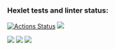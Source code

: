 ### Hexlet tests and linter status:
[![Actions Status](https://github.com/sodomova/java-project-61/workflows/hexlet-check/badge.svg)](https://github.com/sodomova/java-project-61/actions)
<a href="https://codeclimate.com/github/sodomova/java-project-61/maintainability"><img src="https://api.codeclimate.com/v1/badges/8bcf13d5bfa250f10b88/maintainability" /></a>

<a href="https://asciinema.org/a/hMK4y8HAScoGUoWlSlhERSLJM" target="_blank"><img src="https://asciinema.org/a/hMK4y8HAScoGUoWlSlhERSLJM.svg" /></a>
<a href="https://asciinema.org/a/fdecmeQCkN6szVl5nfHJkySkH" target="_blank"><img src="https://asciinema.org/a/fdecmeQCkN6szVl5nfHJkySkH.svg" /></a>
<a href="https://asciinema.org/a/pU6WnH2fEkvHLhjX2bsRgZwxT" target="_blank"><img src="https://asciinema.org/a/pU6WnH2fEkvHLhjX2bsRgZwxT.svg" /></a>
